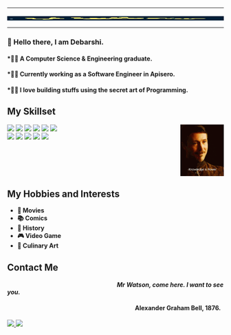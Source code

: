 <hr/>
<img 
  align="center"
  width="100%"
  height="10px"
  src="/Assets/Welcome1.gif"
/>
<hr/>

### :wave: Hello there, I am Debarshi.
#### *👨‍🎓 A Computer Science & Engineering graduate.
#### *🧑‍💻 Currently working as a Software Engineer in Apisero.
#### *🧑‍🏭 I love building stuffs using the secret art of Programming.
## My Skillset
<img 
  align="right"
  width="20%"
  height="40%"
  margin-top="-100px"
  src="/Assets/power-knowledge-is-power.gif"
/>
<img  src="https://img.shields.io/badge/JavaScript-323330?style=for-the-badge&logo=javascript&logoColor=F7DF1E"/> <img   src="https://img.shields.io/badge/React-20232A?style=for-the-badge&logo=react&logoColor=61DAFB" /> <img  src="https://img.shields.io/badge/HTML5-E34F26?style=for-the-badge&logo=html5&logoColor=white"/>
<img  src="https://img.shields.io/badge/CSS3-1572B6?style=for-the-badge&logo=css3&logoColor=white"/> <img  src="https://img.shields.io/badge/json-5E5C5C?style=for-the-badge&logo=json&logoColor=white"/> <img  src="https://img.shields.io/badge/npm-CB3837?style=for-the-badge&logo=npm&logoColor=white"/><br/>
<img  src="https://img.shields.io/badge/Visual_Studio_Code-0078D4?style=for-the-badge&logo=visual%20studio%20code&logoColor=white"/> <img  src="https://img.shields.io/badge/Java-ED8B00?style=for-the-badge&logo=java&logoColor=white"/> <img src="https://img.shields.io/badge/Python-FFD43B?style=for-the-badge&logo=python&logoColor=blue"/> <img src="https://img.shields.io/badge/Figma-F24E1E?style=for-the-badge&logo=figma&logoColor=white"/>
<img src="https://img.shields.io/badge/Next-black?style=for-the-badge&logo=next.js&logoColor=white" />



<br/><br/><br/><br/>
## My Hobbies and Interests
* **🍿 Movies**
* **📚 Comics**
* **📜 History**
* **🎮 Video Game**
* **🍱 Culinary Art**

## Contact Me
#### &emsp;&emsp;&emsp;&emsp;&emsp;&emsp;&emsp;&emsp;&emsp;&emsp;&emsp;&emsp;&emsp;&emsp;&emsp;&emsp;&emsp;&emsp; _Mr Watson, come here. I want to see you._<br/>
#### &emsp;&emsp;&emsp;&emsp;&emsp;&emsp;&emsp;&emsp;&emsp;&emsp;&emsp;&emsp;&emsp;&emsp;&emsp;&emsp;&emsp;&emsp;&emsp;&emsp;&emsp;  Alexander Graham Bell, 1876. <br/>
<a href="https://www.linkedin.com/in/debarshi-raj-basumatary-5b4452166/" >
<img src="https://img.shields.io/badge/LinkedIn-0077B5?style=for-the-badge&logo=linkedin&logoColor=white"/>
</a> <a href="mailto:basumatary18@gmail.com" ><img src="https://img.shields.io/badge/Gmail-D14836?style=for-the-badge&logo=gmail&logoColor=white" /> </a>

